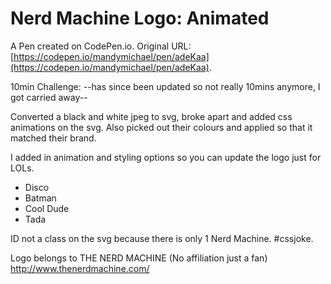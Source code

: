 # Nerd Machine Logo: Animated

A Pen created on CodePen.io. Original URL: [https://codepen.io/mandymichael/pen/adeKaa](https://codepen.io/mandymichael/pen/adeKaa).

10min Challenge: 
--has since been updated so not really 10mins anymore, I got carried away--
 
Converted a black and white jpeg to svg, broke apart and added css animations on the svg. Also picked out their colours and applied so that it matched their brand.

I added in animation and styling options so you can update the logo just for LOLs.
- Disco
- Batman
- Cool Dude
- Tada

ID not a class on the svg because there is only 1 Nerd Machine. #cssjoke.

Logo belongs to THE NERD MACHINE (No affiliation just a fan)
http://www.thenerdmachine.com/
